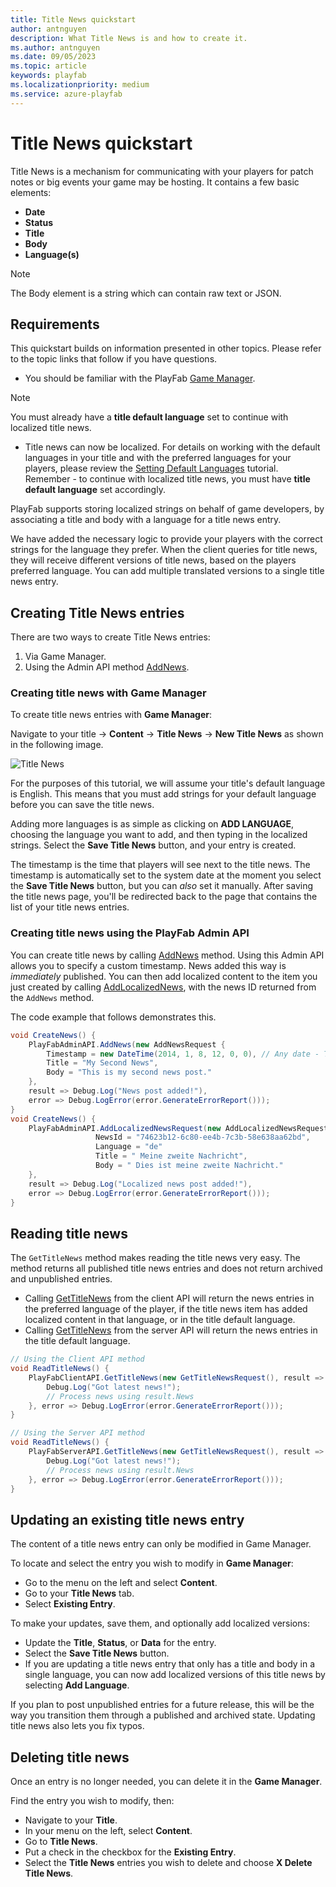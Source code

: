 ```yaml
---
title: Title News quickstart
author: antnguyen
description: What Title News is and how to create it.
ms.author: antnguyen
ms.date: 09/05/2023
ms.topic: article
keywords: playfab
ms.localizationpriority: medium
ms.service: azure-playfab
---
```


# Title News quickstart

Title News is a mechanism for communicating with your players for patch notes or big events your game may be hosting. It contains a few basic elements:

- **Date**
- **Status**
- **Title**
- **Body**
- **Language(s)**

> [!NOTE]
> The Body element is a string which can contain raw text or JSON.

## Requirements

This quickstart builds on information presented in other topics. Please refer to the topic links that follow if you have questions.

- You should be familiar with the PlayFab [Game Manager](../../../gamemanager/quickstart.md).

> [!NOTE]
> You must already have a **title default language** set to continue with localized title news.

- Title news can now be localized. For details on working with the default languages in your title and with the preferred languages for your players, please review the [Setting Default Languages](setting-default-languages.md) tutorial. Remember - to continue with localized title news, you must have **title default language** set accordingly.

PlayFab supports storing localized strings on behalf of game developers, by associating a title and body with a language for a title news entry.

We have added the necessary logic to provide your players with the correct strings for the language they prefer. When the client queries for title news, they will receive different versions of title news, based on the players preferred language. You can add multiple translated versions to a single title news entry.

## Creating Title News entries

There are two ways to create Title News entries:

1. Via Game Manager.
2. Using the Admin API method [AddNews](xref:titleid.playfabapi.com.admin.title-widedatamanagement.addnews).

### Creating title news with Game Manager

To create title news entries with **Game Manager**:

Navigate to your title -> **Content** -> **Title News** -> **New Title News** as shown in the following image.

![Title News](../media/tutorials/game-manager-content-title-news-new-title-news.png)

For the purposes of this tutorial, we will assume your title's default language is English. This means that you must add strings for your default language before you can save the title news.

Adding more languages is as simple as clicking on **ADD LANGUAGE**, choosing the language you want to add, and then typing in the localized strings. Select the **Save Title News** button, and your entry is created.

The timestamp is the time that players will see next to the title news. The timestamp is automatically set to the system date at the moment you select the **Save Title News** button, but you can *also* set it manually. After saving the title news page, you'll be redirected back to the page that contains the list of your title news entries.

### Creating title news using the PlayFab Admin API

You can create title news by calling [AddNews](xref:titleid.playfabapi.com.admin.title-widedatamanagement.addnews) method. Using this Admin API allows you to specify a custom timestamp. News added this way is *immediately* published. You can then add localized content to the item you just created by calling [AddLocalizedNews](xref:titleid.playfabapi.com.admin.title-widedatamanagement.addlocalizednews), with the news ID returned from the `AddNews` method.

The code example that follows demonstrates this.

```csharp
void CreateNews() {
    PlayFabAdminAPI.AddNews(new AddNewsRequest {
        Timestamp = new DateTime(2014, 1, 8, 12, 0, 0), // Any date - This one is the founding of PlayFab
        Title = "My Second News",
        Body = "This is my second news post."
    },
    result => Debug.Log("News post added!"),
    error => Debug.LogError(error.GenerateErrorReport()));
}
void CreateNews() {
    PlayFabAdminAPI.AddLocalizedNewsRequest(new AddLocalizedNewsRequest{
                   NewsId = "74623b12-6c80-ee4b-7c3b-58e638aa62bd",
                   Language = "de"
                   Title = " Meine zweite Nachricht",
                   Body = " Dies ist meine zweite Nachricht."
    },
    result => Debug.Log("Localized news post added!"),
    error => Debug.LogError(error.GenerateErrorReport()));
}
```

## Reading title news

The `GetTitleNews` method makes reading the title news very easy. The method returns all published title news entries and does not return archived and unpublished entries.

- Calling [GetTitleNews](xref:titleid.playfabapi.com.client.title-widedatamanagement.gettitlenews) from the client API will return the news entries in the preferred language of the player, if the title news item has added localized content in that language, or in the title default language.
- Calling [GetTitleNews](xref:titleid.playfabapi.com.server.title-widedatamanagement.gettitlenews) from the server API will return the news entries in the title default language.

```csharp
// Using the Client API method
void ReadTitleNews() {
    PlayFabClientAPI.GetTitleNews(new GetTitleNewsRequest(), result => {
        Debug.Log("Got latest news!");
        // Process news using result.News
    }, error => Debug.LogError(error.GenerateErrorReport()));
}

// Using the Server API method
void ReadTitleNews() {
    PlayFabServerAPI.GetTitleNews(new GetTitleNewsRequest(), result => {
        Debug.Log("Got latest news!");
        // Process news using result.News
    }, error => Debug.LogError(error.GenerateErrorReport()));
}
```

## Updating an existing title news entry

The content of a title news entry can only be modified in Game Manager.

To locate and select the entry you wish to modify in **Game Manager**:

- Go to the menu on the left and select **Content**.
- Go to your **Title News** tab.
- Select **Existing Entry**.

To make your updates, save them, and optionally add localized versions:

- Update the **Title**, **Status**, or **Data** for the entry.
- Select the **Save Title News** button.
- If you are updating a title news entry that only has a title and body in a single language, you can now add localized versions of this title news by selecting **Add Language**.

If you plan to post unpublished entries for a future release, this will be the way you transition them through a published and archived state. Updating title news also lets you fix typos.

## Deleting title news

Once an entry is no longer needed, you can delete it in the **Game Manager**.

Find the entry you wish to modify, then:

- Navigate to your **Title**.
- In your menu on the left, select **Content**.
- Go to **Title News**.
- Put a check in the checkbox for the **Existing Entry**.
- Select the **Title News** entries you wish to delete and choose **X Delete Title News**.
 